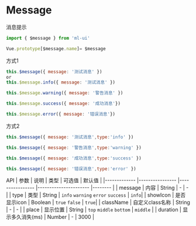 # Message

消息提示
```js
import { $message } from 'ml-ui'

Vue.prototype[$message.name]= $message
```

方式1
```js
this.$message({ message: '测试消息' }) 
or 
this.$message.info({ message: '测试消息' }) 

this.$message.warning({ message: '警告消息' })

this.$message.success({ message: '成功消息'})

this.$message.error({ message: '错误消息'})

```
方式2 
```js
this.$message({ message: '测试消息',type:'info' }) 

this.$message({ message: '警告消息',type:'warning' }) 

this.$message({ message: '成功消息',type:'success' }) 

this.$message({ message: '错误消息',type:'error' }) 

```


API
| 参数          | 说明            | 类型            | 可选值                 | 默认值   |
|-------------  |---------------- |---------------- |---------------------- |-------- |
| message         | 内容   | String  | - | - |
| type         | 类型   | String  | `info` `warning` `error` `success` |  `info`| 
| showIcon         | 是否显示icon   | Boolean  | `true` `false` |  `true`| 
| className         | 自定义class名称   | String  | - | - |
| place         | 显示位置   | String  | `top` `middle` `bottom`  | `middle` |
| duration         | 显示多久消失(ms)   | Number  | - | 3000 |
